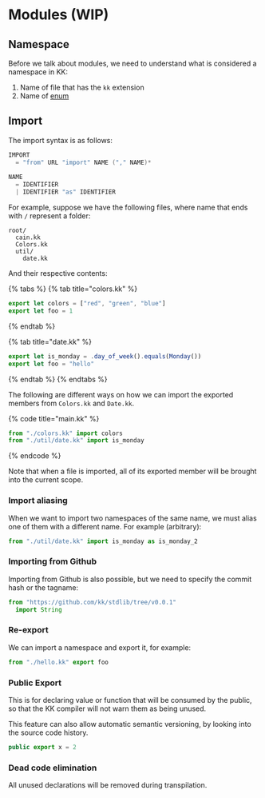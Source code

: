 # Modules \(WIP\)

## Namespace

Before we talk about modules, we need to understand what is considered a namespace in KK:

1. Name of file that has the `kk` extension
2. Name of [enum](variants-union.md)

## Import

The import syntax is as follows:

```c
IMPORT 
  = "from" URL "import" NAME ("," NAME)*
  
NAME
  = IDENTIFIER 
  | IDENTIFIER "as" IDENTIFIER
```

For example, suppose we have the following files, where name that ends with `/` represent a folder:

```text
root/
  cain.kk
  Colors.kk
  util/
    date.kk
```

And their respective contents:

{% tabs %}
{% tab title="colors.kk" %}
```typescript
export let colors = ["red", "green", "blue"]
export let foo = 1
```
{% endtab %}

{% tab title="date.kk" %}
```typescript
export let is_monday = .day_of_week().equals(Monday())
export let foo = "hello"
```
{% endtab %}
{% endtabs %}

The following are different ways on how we can import the exported members from `Colors.kk` and `Date.kk`.

{% code title="main.kk" %}
```typescript
from "./colors.kk" import colors
from "./util/date.kk" import is_monday
```
{% endcode %}

Note that when a file is imported, all of its exported member will be brought into the current scope.

### Import aliasing

When we want to import two namespaces of the same name, we must alias one of them with a different name. For example \(arbitrary\):

```typescript
from "./util/date.kk" import is_monday as is_monday_2
```

### Importing from Github

Importing from Github is also possible, but we need to specify the commit hash or the tagname:

```typescript
from "https://github.com/kk/stdlib/tree/v0.0.1" 
  import String
```

### Re-export

We can import a namespace and export it, for example:

```typescript
from "./hello.kk" export foo
```

### Public Export

This is for declaring value or function that will be consumed by the public, so that the KK compiler will not warn them as being unused.

This feature can also allow automatic semantic versioning, by looking into the source code history.

```typescript
public export x = 2
```

### Dead code elimination

All unused declarations will be removed during transpilation.

